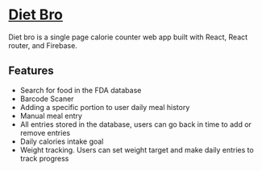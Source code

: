 # [Diet Bro](https://diet-bro.vercel.app)

Diet bro is a single page calorie counter web app built with React, React router, and Firebase.

## Features

- Search for food in the FDA database
- Barcode Scaner
- Adding a specific portion to user daily meal history
- Manual meal entry
- All entries stored in the database, users can go back in time to add or remove entries
- Daily calories intake goal
- Weight tracking. Users can set weight target and make daily entries to track progress
